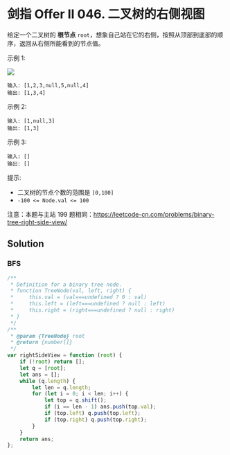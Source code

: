 # 剑指 Offer II 046. 二叉树的右侧视图

给定一个二叉树的 **根节点** `root`，想象自己站在它的右侧，按照从顶部到底部的顺序，返回从右侧所能看到的节点值。

示例 1:

![](https://assets.leetcode.com/uploads/2021/02/14/tree.jpg)

```
输入: [1,2,3,null,5,null,4]
输出: [1,3,4]
```

示例 2:

```
输入: [1,null,3]
输出: [1,3]
```

示例 3:

```
输入: []
输出: []
```

提示:

-   二叉树的节点个数的范围是 `[0,100]`
-   `-100 <= Node.val <= 100`

注意：本题与主站 199 题相同：https://leetcode-cn.com/problems/binary-tree-right-side-view/

## Solution

### BFS

```javascript
/**
 * Definition for a binary tree node.
 * function TreeNode(val, left, right) {
 *     this.val = (val===undefined ? 0 : val)
 *     this.left = (left===undefined ? null : left)
 *     this.right = (right===undefined ? null : right)
 * }
 */
/**
 * @param {TreeNode} root
 * @return {number[]}
 */
var rightSideView = function (root) {
    if (!root) return [];
    let q = [root];
    let ans = [];
    while (q.length) {
        let len = q.length;
        for (let i = 0; i < len; i++) {
            let top = q.shift();
            if (i == len - 1) ans.push(top.val);
            if (top.left) q.push(top.left);
            if (top.right) q.push(top.right);
        }
    }
    return ans;
};
```
